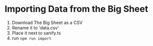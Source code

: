 # Importing Data from the Big Sheet
1. Download The Big Sheet as a CSV
2. Rename it to 'data.csv'
3. Place it next to sanify.ts
4. run `npm run import`